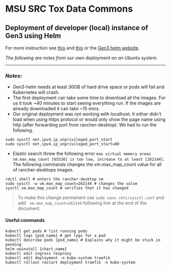 # MSU SRC Tox Data Commons

## Deployment of developer (local) instance of Gen3 using  Helm

For more instruction see [this](https://github.com/uc-cdis/gen3-helm/blob/master/docs/gen3_developer_environments.md#running-gen3-on-a-laptop-for-devs) and [this](https://github.com/uc-cdis/gen3-helm/blob/master/docs/gen3_developer_environments.md#local-dev-linux-ubuntu--rancher-desktop-problems) or the [Gen3 helm website](https://helm.gen3.org).

_The following are notes from our own deployment on an Ubuntu system._

---
### _Notes:_
- Gen3-helm needs at least 30GB of hard drive space or pods will fail and Kubernetes will crash.
- The first deployment can take some time to download all the images. For us it took ~40 minutes to start seeing everything run. If the images are already downloaded it can take ~15 mins.
- Our original deployment was not working with localhost. It either didn't load when using https protocol or would only show the page name using http (after forwarding port from rancher-desktop). We had to run the following.
```
sudo sysctl net.ipv4.ip_unprivileged_port_start
sudo sysctl net.ipv4.ip_unprivileged_port_start=80
```
- Elastic search threw the following error ```max virtual memory areas vm.max_map_count [65530] is too low, increase to at least [262144]```. The following commands changes the vm.max_map_count value for all of rancher-desktops images.
```
rdctl shell # enters the rancher-desktop vm
sudo sysctl -w vm.max_map_count=262144 # changes the value
sysctl vm.max_map_count # verifies that it has changed
```
> To make this change permanent use ```sudo nano /etc/sysctl.conf``` and add ``` vm.max_map_count=262144``` following line at the end of the document.


#### Useful commands
```
kubectl get pods # list running pods
kubectl logs {pod_name} # get logs for a pod
kubectl describe pods {pod_name} # Explains why it might be stuck in pending
helm uninstall {chart_name}
kubectl edit ingress revproxy
kubectl edit deployment -n kube-system traefik
kubectl rollout restart deployment traefik -n kube-system
```

